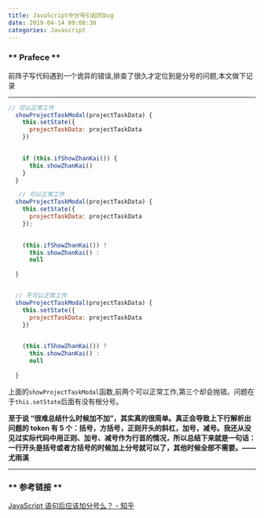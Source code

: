 ```yaml
---
title: JavaScript中分号引起的bug
date: 2019-04-14 09:08:30
categories: Javascript
---
```

### ** Prafece **

前阵子写代码遇到一个诡异的错误,排查了很久才定位到是分号的问题,本文做下记录

*****************

```javascript
// 可以正常工作
  showProjectTaskModal(projectTaskData) {
    this.setState({
      projectTaskData: projectTaskData
    })

  
    if (this.ifShowZhanKai()) {
      this.showZhanKai()
    }
  }

   // 可以正常工作
  showProjectTaskModal(projectTaskData) {
    this.setState({
      projectTaskData: projectTaskData
    });

  
    (this.ifShowZhanKai()) ?
      this.showZhanKai() :
      null
    
  }


  // 不可以正常工作
  showProjectTaskModal(projectTaskData) {
    this.setState({
      projectTaskData: projectTaskData
    })

  
    (this.ifShowZhanKai()) ?
      this.showZhanKai() :
      null
    
  }
```
上面的`showProjectTaskModal`函数,前两个可以正常工作,第三个却会抛错。问题在于`this.setState`后面有没有根分号。


**<span class="under0"> 至于说 “很难总结什么时候加不加”，其实真的很简单。真正会导致上下行解析出问题的 token 有 5 个：括号，方括号，正则开头的斜杠，加号，减号。我还从没见过实际代码中用正则、加号、减号作为行首的情况，所以总结下来就是一句话：一行开头是括号或者方括号的时候加上分号就可以了，其他时候全部不需要。——尤雨溪</span>**


*****************
### ** 参考链接 **
[JavaScript 语句后应该加分号么？ - 知乎](https://www.zhihu.com/question/20298345)